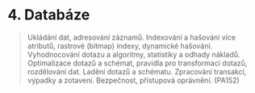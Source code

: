 # 4. Databáze

> Ukládání dat, adresování záznamů. Indexování a hašování více atributů, rastrové (bitmap) indexy, dynamické hašování. Vyhodnocování dotazu a algoritmy, statistiky a odhady nákladů. Optimalizace dotazů a schémat, pravidla pro transformaci dotazů, rozdělování dat. Ladění dotazů a schématu. Zpracování transakcí, výpadky a zotavení. Bezpečnost, přístupová oprávnění. (PA152)